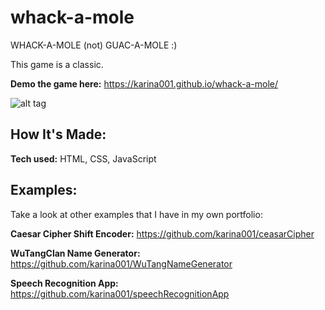 # whack-a-mole
WHACK-A-MOLE (not) GUAC-A-MOLE :)

This game is a classic.

**Demo the game here:** https://karina001.github.io/whack-a-mole/

![alt tag](https://github.com/karina001/spanishColorsMemoryGame/blob/master/spanishMemoryGame.png)

## How It's Made:

**Tech used:** HTML, CSS, JavaScript

## Examples:
Take a look at other examples that I have in my own portfolio:

**Caesar Cipher Shift Encoder:** https://github.com/karina001/ceasarCipher

**WuTangClan Name Generator:** https://github.com/karina001/WuTangNameGenerator

**Speech Recognition App:** https://github.com/karina001/speechRecognitionApp
